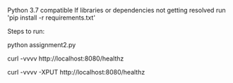 Python 3.7 compatible
If libraries or dependencies not getting resolved run 'pip install -r requirements.txt'

Steps to run:

python assignment2.py

curl -vvvv http://localhost:8080/healthz

curl -vvvv -XPUT http://localhost:8080/healthz